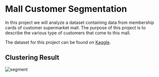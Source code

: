 # Mall Customer Segmentation
In this project we will analyze a dataset containing data from membership cards of customer supermarket mall. The purpose of this project is to describe the various type of customers that come to this mall.

The dataset for this project can be found on [Kaggle](https://www.kaggle.com/datasets/vjchoudhary7/customer-segmentation-tutorial-in-python). 

## Clustering Result
![segment](https://user-images.githubusercontent.com/61934759/185793324-b22c9ebb-d5e1-4889-af56-2cebe18846f9.PNG)
